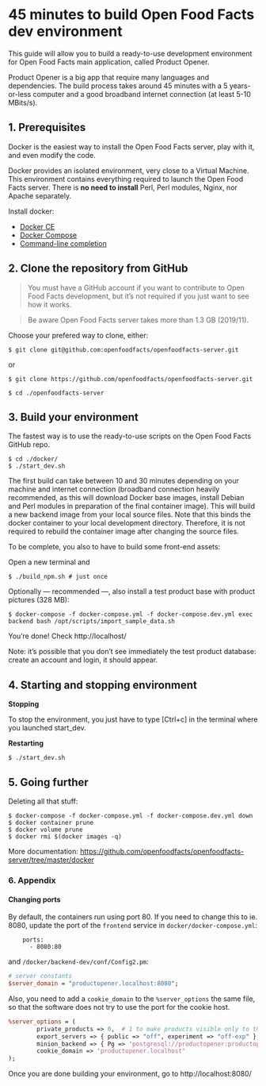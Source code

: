 # 45 minutes to build Open Food Facts dev environment
This guide will allow you to build a ready-to-use development environment for Open Food Facts main application, called Product Opener.

Product Opener is a big app that require many languages and dependencies. The build process takes around 45 minutes with a 5 years-or-less computer and a good broadband internet connection (at least 5-10 MBits/s).


## 1. Prerequisites
Docker is the easiest way to install the Open Food Facts server, play with it, and even modify the code.

Docker provides an isolated environment, very close to a Virtual Machine. This environment contains everything required to launch the Open Food Facts server. There is **no need to install** Perl, Perl modules, Nginx, nor Apache separately.

Install docker:
- [Docker CE](https://docs.docker.com/install/#supported-platforms)
- [Docker Compose](https://docs.docker.com/compose/install/)
- [Command-line completion](https://docs.docker.com/compose/completion/)


## 2. Clone the repository from GitHub
> You must have a GitHub account if you want to contribute to Open Food Facts development, but it’s not required if you just want to see how it works.

> Be aware Open Food Facts server takes more than 1.3 GB (2019/11).

Choose your prefered way to clone, either:

```console
$ git clone git@github.com:openfoodfacts/openfoodfacts-server.git
```

or

```console
$ git clone https://github.com/openfoodfacts/openfoodfacts-server.git
```

```console
$ cd ./openfoodfacts-server
```


## 3. Build your environment
The fastest way is to use the ready-to-use scripts on the Open Food Facts GitHub repo.
```console
$ cd ./docker/
$ ./start_dev.sh
```
The first build can take between 10 and 30 minutes depending on your machine and internet connection (broadband connection heavily recommended, as this will download Docker base images, install Debian and Perl modules in preparation of the final container image).
This will build a new backend image from your local source files. Note that this binds the docker container to your local development directory. Therefore, it is not required to rebuild the container image after changing the source files.

To be complete, you also to have to build some front-end assets:

Open a new terminal and

```console
$ ./build_npm.sh # just once
```

Optionally — recommended —, also install a test product base with product pictures (328 MB):

```console
$ docker-compose -f docker-compose.yml -f docker-compose.dev.yml exec backend bash /opt/scripts/import_sample_data.sh
```

You’re done! Check http://localhost/

Note: it’s possible that you don’t see immediately the test product database: create an account and login, it should appear.


## 4. Starting and stopping environment

**Stopping**

To stop the environment, you just have to type [Ctrl+c] in the terminal where you launched start_dev.

**Restarting**

```console
$ ./start_dev.sh
```

## 5. Going further

Deleting all that stuff:
```console
$ docker-compose -f docker-compose.yml -f docker-compose.dev.yml down
$ docker container prune
$ docker volume prune
$ docker rmi $(docker images -q)
```
More documentation: https://github.com/openfoodfacts/openfoodfacts-server/tree/master/docker

### 6. Appendix
#### Changing ports

By default, the containers run using port 80. If you need to change this to ie. 8080, update the port of the `frontend` service in `docker/docker-compose.yml`:
```
    ports:
      - 8080:80
```

and `/docker/backend-dev/conf/Config2.pm`:
```perl
# server constants
$server_domain = "productopener.localhost:8080";
```

Also, you need to add a `cookie_domain` to the `%server_options` the same file, so that the software does not try to use the port for the cookie host.
```perl
%server_options = (
        private_products => 0,  # 1 to make products visible only to the owner (producer platform)
        export_servers => { public => "off", experiment => "off-exp" },
        minion_backend => { Pg => 'postgresql://productopener:productopener@postgres/minion' },
        cookie_domain => 'productopener.localhost'
);
```
Once you are done building your environment, go to http://localhost:8080/
